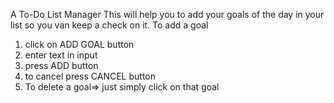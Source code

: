 A To-Do List Manager
This will help you to add your goals of the day in your list so you van keep a check on it.
To add a goal
1. click on ADD GOAL button
2. enter text in input
3. press ADD button
4. to cancel press CANCEL button 
5. To delete a goal=> just simply click on that goal
